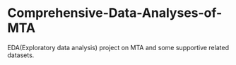 # Comprehensive-Data-Analyses-of-MTA
EDA(Exploratory data analysis) project on MTA and some supportive related datasets.

